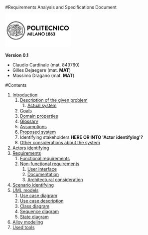#Requirements Analysis and Specifications Document

![polimi](../resources/logo_polimi.png?raw=true)

**Version 0.1**

* Claudio Cardinale (mat. 849760)
* Gilles Dejaegere (mat. **MAT**)
* Massimo Dragano (mat. **MAT**)

#Contents
1. [Introduction](introduction.md)
    1. [Description of the given problem](introduction.md#Description-of-the-given-problem)
        1. [Actual system](introduction.md#Actual-system)
    1. [Goals](introduction.md#Goals)
    1. [Domain properties](introduction.md#Domain-properties)
    1. [Glossary](introduction.md#Glossary)
    1. [Assumptions](introduction.md#Assumptions)
    1. [Proposed system](introduction.md#Proposed-system)
    1. Identifying stakeholders **HERE OR INTO 'Actor identifying'?**
    1. [Other considerations about the system](introduction.md#Other-considerations-about-the-system)
1. [Actors identifying](actors-identifying.md)
1. [Requirements](requirements.md)
    1. [Functional requirements](requirements.md#Functional-requirements)
    1. [Non-functional requirements](requirements.md#Non-functional-requirements)
        1. [User interface](requirements.md#User-interface)
        1. [Documentation](requirements.md#Documentation)
        1. [Architectural consideration](requirements.md#Architectural-consideration)
1. [Scenario identifying](scenario-identifying.md)
1. [UML models](uml-models.md)
    1. [Use case diagram](uml-models.md#Use-case-diagram)
    1. [Use case description](uml-models.md#Use-case-description)
    1. [Class diagram](uml-models.md#Class-diagram)
    1. [Sequence diagram](uml-models.md#Sequence-diagram)
    1. [State diagram](uml-models.md#State-diagram)
1. [Alloy modeling](alloy-modeling.md)
1. [Used tools](used-tools.md)
